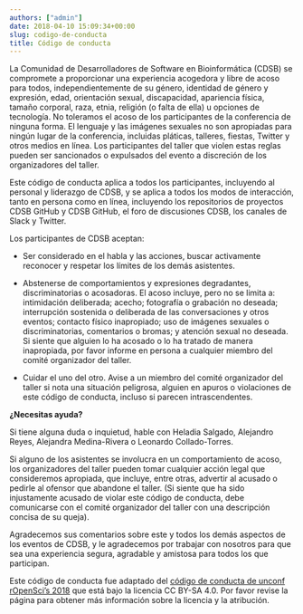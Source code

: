 ```yaml
---
authors: ["admin"]
date: 2018-04-10 15:09:34+00:00
slug: codigo-de-conducta
title: Código de conducta
---
```


La Comunidad de Desarrolladores de Software en Bioinformática (CDSB) se compromete a proporcionar una experiencia acogedora y libre de acoso para todos, independientemente de su género, identidad de género y expresión, edad, orientación sexual, discapacidad, apariencia física, tamaño corporal, raza, etnia, religión (o falta de ella) u opciones de tecnología. No toleramos el acoso de los participantes de la conferencia de ninguna forma. El lenguaje y las imágenes sexuales no son apropiadas para ningún lugar de la conferencia, incluidas pláticas, talleres, fiestas, Twitter y otros medios en línea. Los participantes del taller que violen estas reglas pueden ser sancionados o expulsados del evento a discreción de los organizadores del taller.

Este código de conducta aplica a todos los participantes, incluyendo al personal y liderazgo de CDSB, y se aplica a todos los modos de interacción, tanto en persona como en línea, incluyendo los repositorios de proyectos CDSB GitHub y CDSB GitHub, el foro de discusiones CDSB, los canales de Slack y Twitter.

Los participantes de CDSB aceptan:



 	
  * Ser considerado en el habla y las acciones, buscar activamente reconocer y respetar los límites de los demás asistentes.

 	
  * Abstenerse de comportamientos y expresiones degradantes, discriminatorias o acosadoras. El acoso incluye, pero no se limita a: intimidación deliberada; acecho; fotografía o grabación no deseada; interrupción sostenida o deliberada de las conversaciones y otros eventos; contacto físico inapropiado; uso de imágenes sexuales o discriminatorias, comentarios o bromas; y atención sexual no deseada. Si siente que alguien lo ha acosado o lo ha tratado de manera inapropiada, por favor informe en persona a cualquier miembro del comité organizador del taller.

 	
  * Cuidar el uno del otro. Avise a un miembro del comité organizador del taller si nota una situación peligrosa, alguien en apuros o violaciones de este código de conducta, incluso si parecen intrascendentes.


**¿Necesitas ayuda?**

Si tiene alguna duda o inquietud, hable con Heladia Salgado, Alejandro Reyes, Alejandra Medina-Rivera o Leonardo Collado-Torres.

Si alguno de los asistentes se involucra en un comportamiento de acoso, los organizadores del taller pueden tomar cualquier acción legal que consideremos apropiada, que incluye, entre otras, advertir al acusado o pedirle al ofensor que abandone el taller. (Si siente que ha sido injustamente acusado de violar este código de conducta, debe comunicarse con el comité organizador del taller con una descripción concisa de su queja).

Agradecemos sus comentarios sobre este y todos los demás aspectos de los eventos de CDSB, y le agradecemos por trabajar con nosotros para que sea una experiencia segura, agradable y amistosa para todos los que participan.

Este código de conducta fue adaptado del [código de conducta de unconf rOpenSci’s 2018](http://unconf18.ropensci.org/coc.html) que está bajo la licencia CC BY-SA 4.0. Por favor revise la página para obtener más información sobre la licencia y la atribución.
